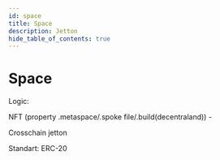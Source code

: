 ```yaml
---
id: space
title: Space
description: Jetton
hide_table_of_contents: true
---
```


# Space

Logic:

NFT (property .metaspace/.spoke file/.build(decentraland)) -

Crosschain jetton

Standart: ERC-20
